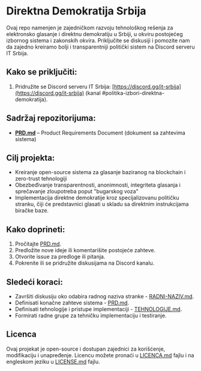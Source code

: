 # Direktna Demokratija Srbija

Ovaj repo namenjen je zajedničkom razvoju tehnološkog rešenja za elektronsko glasanje i direktnu demokratiju u Srbiji, u okviru postojećeg izbornog sistema i zakonskih okvira. Priključite se diskusiji i pomozite nam da zajedno kreiramo bolji i transparentniji politički sistem na Discord serveru IT Srbija.

## Kako se priključiti:

1. Pridružite se Discord serveru IT Srbija: [https://discord.gg/it-srbija](https://discord.gg/it-srbija) (kanal #politika-izbori-direktna-demokratija).

## Sadržaj repozitorijuma:

- **[PRD.md](PRD.md)** – Product Requirements Document (dokument sa zahtevima sistema)

## Cilj projekta:

- Kreiranje open-source sistema za glasanje baziranog na blockchain i zero-trust tehnologiji
- Obezbeđivanje transparentnosti, anonimnosti, integriteta glasanja i sprečavanje zloupotreba poput "bugarskog voza"
- Implementacija direktne demokratije kroz specijalizovanu političku stranku, čiji će predstavnici glasati u skladu sa direktnim instrukcijama biračke baze.

## Kako doprineti:

1. Pročitajte [PRD.md](PRD.md).
2. Predložite nove ideje ili komentarišite postojeće zahteve.
3. Otvorite issue za predloge ili pitanja.
4. Pokrenite ili se pridružite diskusijama na Discord kanalu.

## Sledeći koraci:

- Završiti diskusiju oko odabira radnog naziva stranke - [RADNI-NAZIV.md](RADNI-NAZIV.md).
- Definisati konačne zahteve sistema - [PRD.md](PRD.md).
- Definisati tehnologije i pristupe implementaciji - [TEHNOLOGIJE.md](TEHNOLOGIJE.md).
- Formirati radne grupe za tehničku implementaciju i testiranje.

## Licenca

Ovaj projekat je open-source i dostupan zajednici za korišćenje, modifikaciju i unapređenje. Licencu možete pronaći u [LICENCA.md](LICENCA.md) fajlu i na engleskom jeziku u [LICENSE.md](LICENSE.md) fajlu.